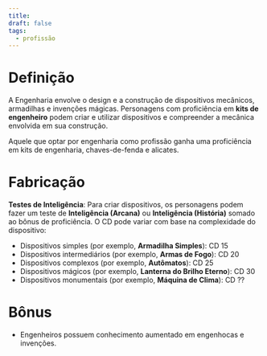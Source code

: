 ```yaml
---
title: 
draft: false
tags:
  - profissão
---
```

# Definição
A Engenharia envolve o design e a construção de dispositivos mecânicos, armadilhas e invenções mágicas. Personagens com proficiência em **kits de engenheiro** podem criar e utilizar dispositivos e compreender a mecânica envolvida em sua construção.

Aquele que optar por engenharia como profissão ganha uma proficiência em kits de engenharia, chaves-de-fenda e alicates.
# Fabricação
**Testes de Inteligência**: Para criar dispositivos, os personagens podem fazer um teste de **Inteligência (Arcana)** ou **Inteligência (História)** somado ao bônus de proficiência. O CD pode variar com base na complexidade do dispositivo:
- Dispositivos simples (por exemplo, **Armadilha Simples**): CD 15
- Dispositivos intermediários (por exemplo, **Armas de Fogo**): CD 20
- Dispositivos complexos (por exemplo, **Autômatos**): CD 25
- Dispositivos mágicos (por exemplo, **Lanterna do Brilho Eterno**): CD 30
- Dispositivos monumentais (por exemplo, **Máquina de Clima**): CD ??
# Bônus
- Engenheiros possuem conhecimento aumentado em engenhocas e invenções.